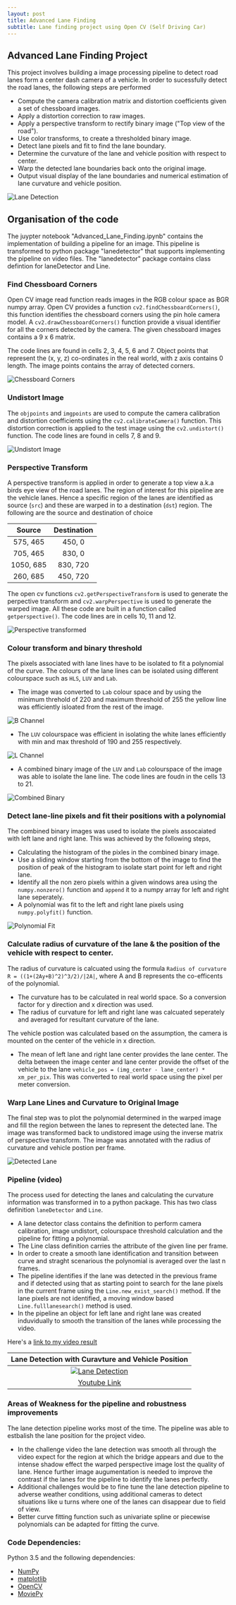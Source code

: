 ```yaml
---
layout: post
title: Advanced Lane Finding
subtitle: Lane finding project using Open CV (Self Driving Car)
---
```

[//]: # (Image References)

[image1]: https://github.com/srikanth-narayanan/CarND-Advanced-Lane-Lines/blob/master/output_images/UNDIST_Image.png "Undistorted Image"
[image2]: https://github.com/srikanth-narayanan/CarND-Advanced-Lane-Lines/blob/master/output_images/PERSPECTIVE_image.png "Perspective Transform"
[image3]: https://github.com/srikanth-narayanan/CarND-Advanced-Lane-Lines/blob/master/output_images/L_CHANNEL_binary.png "L_CHANNEL_binary"
[image4]: https://github.com/srikanth-narayanan/CarND-Advanced-Lane-Lines/blob/master/output_images/B_CHANNEL_binary.png "B_CHANNEL_binary"
[image5]: https://github.com/srikanth-narayanan/CarND-Advanced-Lane-Lines/blob/master/output_images/COMBI_CHANNEL_binary.png "Combined Binary"
[image6]: https://github.com/srikanth-narayanan/CarND-Advanced-Lane-Lines/blob/master/output_images/WINDOW_poly.png "Polynomial Fit"
[image7]: https://github.com/srikanth-narayanan/CarND-Advanced-Lane-Lines/blob/master/output_images/DETECTED.png "Detected Lanes, Curvature and Vehicle Position"
[image9]: https://github.com/srikanth-narayanan/CarND-Advanced-Lane-Lines/blob/master/output_images/camera_calib.png "Camera Calibration"

## Advanced Lane Finding Project

This project involves building a image processing pipeline to detect road lanes form a center dash camera of a vehicle. In order to sucessfully detect the road lanes, the following steps are performed

- Compute the camera calibration matrix and distortion coefficients given a set of chessboard images.
- Apply a distortion correction to raw images.
- Apply a perspective transform to rectify binary image ("Top view of the road").
- Use color transforms, to create a thresholded binary image.
- Detect lane pixels and fit to find the lane boundary.
- Determine the curvature of the lane and vehicle position with respect to center.
- Warp the detected lane boundaries back onto the original image.
- Output visual display of the lane boundaries and numerical estimation of lane curvature and vehicle position.

![Lane Detection](https://github.com/srikanth-narayanan/CarND-Advanced-Lane-Lines/blob/master/output_images/LANE.gif)


## Organisation of the code

The juypter notebook "Advanced_Lane_Finding.ipynb" contains the implementation of building a pipeline for an image. This pipeline is transformed to python package "lanedetector" that supports implementing the pipeline on video files. The "lanedetector" package contains class defintion for laneDetector and Line.

### Find Chessboard Corners

Open CV image read function reads images in the RGB colour space as BGR numpy array. Open CV provides a function `cv2.findChessboardCorners()`, this function identifies the chessboard corners using the pin hole camera model. A `cv2.drawChessboardCorners()` function provide a visual identifier for all the corners detected by the camera. The given chessboard images contains a 9 x 6 matrix.

The code lines are found in cells 2, 3, 4, 5, 6 and 7. Object points that represent the (x, y, z) co-ordinates in the real world, with z axis contains 0 length. The image points contains the array of detected corners.

![Chessboard Corners][image9]

### Undistort Image

The `objpoints` and `imgpoints` are used to compute the camera calibration and distortion coefficients using the `cv2.calibrateCamera()` function.  This distortion correction is applied to the test image using the `cv2.undistort()` function. The code lines are found in cells 7, 8 and 9.

![Undistort Image][image1]

### Perspective Transform

A perspective transform is applied in order to generate a top view a.k.a birds eye view of the road lanes. The region of interest for this pipeline are the vehicle lanes. Hence a specific region of the lanes are identified as source (`src`) and these are warped in to a destination (`dst`) region. The following are the source and destination of choice

| Source        | Destination   |
|:-------------:|:-------------:|
| 575, 465      | 450, 0        |
| 705, 465      | 830, 0        |
| 1050, 685     | 830, 720      |
| 260, 685      | 450, 720      |

The open cv functions `cv2.getPerspectiveTransform` is used to generate the perpective transform and `cv2.warpPerspective` is used to generate the warped image. All these code are built in a function called `getperspective()`. The code lines are in cells 10, 11 and 12.

![Perspective transformed][image2]

### Colour transform and binary threshold

The pixels associated with lane lines have to be isolated to fit a polynomial of the curve. The colours of the lane lines can be isolated using different colourspace such as `HLS`, `LUV` and `Lab`.
 - The image was converted to `Lab` colour space and by using the minimum threhold of 220 and maximum threshold of 255 the yellow line was efficiently isloated from the rest of the image.

![B Channel][image4]

 - The `LUV` colourspace was efficient in isolating the white lanes efficiently with min and max threshold of 190 and 255 respectively.

![L Channel][image3]

 - A combined binary image of the `LUV` and `Lab` colourspace of the image was able to isolate the lane line. The code lines are foudn in the cells 13 to 21.

![Combined Binary][image5]

### Detect lane-line pixels and fit their positions with a polynomial

The combined binary images was used to isolate the pixels assocaiated with left lane and right lane. This was achieved by the following steps,
 - Calculating the histogram of the pixles in the combined binary image.
 - Use a sliding window starting from the bottom of the image to find the position of peak of the histogram to isolate start point for left and right lane.
 - Identify all the non zero pixels within a given windows area using the `numpy.nonzero()` function and `append` it to a numpy array for left and right lane seperately.
 - A polynomial was fit to the left and right lane pixels using `numpy.polyfit()` function.

![Polynomial Fit][image6]

### Calculate radius of curvature of the lane & the position of the vehicle with respect to center.

The radius of curvature is calcuated using the formula `Radius of curvature R = ((1+(2Ay+B)^2)^3/2)/|2A|`, where A and B represents the co-efficents of the polynomial.
 - The curvature has to be calculated in real world space. So a conversion factor for y direction and x direction was used.
 - The radius of curvature for left and right lane was calcuated seperately and averaged for resultant curvature of the lane.

 The vehicle postion was calculated based on the assumption, the camera is mounted on the center of the vehicle in x direction.
 - The mean of left lane and right lane center provides the lane center. The delta between the image center and lane center provide the offset of the vehicle to the lane `vehicle_pos = (img_center - lane_center) * xm_per_pix`. This was converted to real world space using the pixel per meter conversion.

### Warp Lane Lines and Curvature to Original Image

 The final step was to plot the polynomial determined in the warped image and fill the region between the lanes to represent the detected lane. The image was transformed back to undistored image using the inverse matrix of perspective transform. The image was annotated with the radius of curvature and vehicle postion per frame.

![Detected Lane][image7]


### Pipeline (video)

The process used for detecting the lanes and calculating the curvature information was transformed in to a python package. This has two class definition `laneDetector` and `Line`.
 - A lane detector class contains the definition to perform camera calibration, image undistort, colourspace threshold calculation and the pipeline for fitting a polynomial.
 - The Line class definition carries the attribute of the given line per frame.
 - In order to create a smooth lane identification and transition between curve and straght scenarious the polynomial is averaged over the last n frames.
 - The pipeline identifies if the lane was detected in the previous frame and if detected using that as starting point to search for the lane pixels in the current frame using the `Line.new_exist_search()` method. If the lane pixels are not identified, a moving window based `Line.fulllanesearch()` method is used.
 - In the pipeline an object for left lane and right lane was created induvidually to smooth the transition of the lanes while processing the video.

Here's a [link to my video result](./project_video_out.mp4)

 |						   Lane Detection with Curavture and Vehicle Position                            |
 |:-----------------------------------------------------------------------------------------------------:|
 |[![Lane Detection](https://github.com/srikanth-narayanan/CarND-Advanced-Lane-Lines/blob/master/output_images/image4youtubelink.png)](https://www.youtube.com/watch?v=yVvluFzy8yU)|
 |                       [Youtube Link](https://www.youtube.com/watch?v=yVvluFzy8yU)                     |


### Areas of Weakness for the pipeline and robustness improvements

The lane detection pipeline works most of the time. The pipeline was able to estbalish the lane position for the project video.
 - In the challenge video the lane detection was smooth all through the video expect for the region at which the bridge appears and due to the intense shadow effect the warped perspective image lost the quality of lane. Hence further image augumentation is needed to improve the contrast if the lanes for the pipeline to identify the lanes perfectly.
 - Additional challenges would be to fine tune the lane detection pipeline to adverse weather conditions, using additional cameras to detect situations like u turns where one of the lanes can disappear due to field of view.
 - Better curve fitting function such as univariate spline or piecewise polynomials can be adapted for fitting the curve.

### Code Dependencies:
Python 3.5 and the following dependencies:
 - [NumPy](http://www.numpy.org/)
 - [matplotlib](http://matplotlib.org/)
 - [OpenCV](http://opencv.org/)
 - [MoviePy](http://zulko.github.io/moviepy/)
